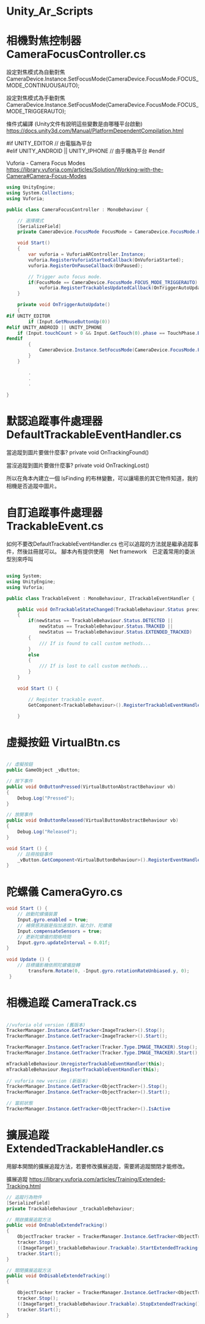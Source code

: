 # Unity_Ar_Scripts

相機對焦控制器 CameraFocusController.cs
=================
設定對焦模式為自動對焦
CameraDevice.Instance.SetFocusMode(CameraDevice.FocusMode.FOCUS_MODE_CONTINUOUSAUTO);

設定對焦模式為手動對焦
CameraDevice.Instance.SetFocusMode(CameraDevice.FocusMode.FOCUS_MODE_TRIGGERAUTO);

條件式編譯 (Unity文件有說明這些變數是由哪種平台啟動)
https://docs.unity3d.com/Manual/PlatformDependentCompilation.html

#if UNITY_EDITOR  // 由電腦為平台  	
#elif UNITY_ANDROID || UNITY_IPHONE // 由手機為平台
#endif

Vuforia - Camera Focus Modes
https://library.vuforia.com/articles/Solution/Working-with-the-Camera#Camera-Focus-Modes

```C#
using UnityEngine;
using System.Collections;
using Vuforia;

public class CameraFocusController : MonoBehaviour {

	// 選擇模式
	[SerializeField]
	private CameraDevice.FocusMode FocusMode = CameraDevice.FocusMode.FOCUS_MODE_CONTINUOUSAUTO;

    void Start()
    {
        var vuforia = VuforiaARController.Instance;
        vuforia.RegisterVuforiaStartedCallback(OnVuforiaStarted);
        vuforia.RegisterOnPauseCallback(OnPaused);

        // Trigger auto focus mode.
        if(FocusMode == CameraDevice.FocusMode.FOCUS_MODE_TRIGGERAUTO)
            vuforia.RegisterTrackablesUpdatedCallback(OnTriggerAutoUpdate);
    }

    private void OnTriggerAutoUpdate()
    {
#if UNITY_EDITOR
        if (Input.GetMouseButtonUp(0))
#elif UNITY_ANDROID || UNITY_IPHONE
	if (Input.touchCount > 0 && Input.GetTouch(0).phase == TouchPhase.Began)
#endif
        {
            CameraDevice.Instance.SetFocusMode(CameraDevice.FocusMode.FOCUS_MODE_TRIGGERAUTO);
        }
    }
    
		.
		.
		.

}
```



默認追蹤事件處理器 DefaultTrackableEventHandler.cs
=================
當追蹤到圖片要做什麼事?
private void OnTrackingFound()

當沒追蹤到圖片要做什麼事?
private void OnTrackingLost()

所以在角本內建立一個 IsFinding 的布林變數，可以讓場景的其它物件知道，我的相機是否追蹤中圖片。



自訂追蹤事件處理器 TrackableEvent.cs
=================
如何不要改DefaultTrackableEventHandler.cs 也可以追蹤的方法就是繼承追蹤事件，然後註冊就可以。
腳本內有提供使用　Net framework　已定義常用的委派型別來呼叫
```C#

using System;
using UnityEngine;
using Vuforia;

public class TrackableEvent : MonoBehaviour, ITrackableEventHandler {

    public void OnTrackableStateChanged(TrackableBehaviour.Status previousStatus, TrackableBehaviour.Status newStatus)
    {
        if(newStatus == TrackableBehaviour.Status.DETECTED || 
            newStatus == TrackableBehaviour.Status.TRACKED || 
            newStatus == TrackableBehaviour.Status.EXTENDED_TRACKED)
        {
            /// If is found to call custom methods...
        }
        else
        {
            /// If is lost to call custom methods...
        }
    }

    void Start () {

        // Register trackable event.
        GetComponent<TrackableBehaviour>().RegisterTrackableEventHandler(this);

    }

```


虛擬按鈕 VirtualBtn.cs
=================
```C#

// 虛擬按鈕
public GameObject _vButton;

// 按下事件
public void OnButtonPressed(VirtualButtonAbstractBehaviour vb)
{
	Debug.Log("Pressed");
}

// 放開事件
public void OnButtonReleased(VirtualButtonAbstractBehaviour vb)
{
	Debug.Log("Released");
}

void Start () {
	// 註冊按鈕事件
	_vButton.GetComponent<VirtualButtonBehaviour>().RegisterEventHandler(this);
}

```

陀螺儀 CameraGyro.cs
=================

```C#
void Start () {
	// 啟動陀螺儀裝置
	Input.gyro.enabled = true;
	// 補償感測器是指加速度計、磁力計、陀螺儀
	Input.compensateSensors = true;	
	// 更新陀螺儀的間格時間
	Input.gyro.updateInterval = 0.01f;
}
	
void Update () {
	// 目標攝影機依照陀螺儀旋轉
        transform.Rotate(0, -Input.gyro.rotationRateUnbiased.y, 0);
 }

```

相機追蹤 CameraTrack.cs
=================

```C#

//vuforia old version (舊版本)
TrackerManager.Instance.GetTracker<ImageTracker>().Stop();
TrackerManager.Instance.GetTracker<ImageTracker>().Start();

TrackerManager.Instance.GetTracker(Tracker.Type.IMAGE_TRACKER).Stop();
TrackerManager.Instance.GetTracker(Tracker.Type.IMAGE_TRACKER).Start();

mTrackableBehaviour.UnregisterTrackableEventHandler(this);
mTrackableBehaviour.RegisterTrackableEventHandler(this);
	
// vuforia new version (新版本)
TrackerManager.Instance.GetTracker<ObjectTracker>().Stop();
TrackerManager.Instance.GetTracker<ObjectTracker>().Start();

// 當前狀態
TrackerManager.Instance.GetTracker<ObjectTracker>().IsActive

```

擴展追蹤 ExtendedTrackableHandler.cs
=================
用腳本開關的擴展追蹤方法，若要修改擴展追蹤，需要將追蹤關閉才能修改。

擴展追蹤
https://library.vuforia.com/articles/Training/Extended-Tracking.html

```C#
// 追蹤行為物件
[SerializeField]
private TrackableBehaviour _trackableBehaviour;

// 開啟擴展追蹤方法
public void OnEnableExtendeTracking()
{
	ObjectTracker tracker = TrackerManager.Instance.GetTracker<ObjectTracker>();
	tracker.Stop();
	((ImageTarget)_trackableBehaviour.Trackable).StartExtendedTracking();
	tracker.Start();
}

// 關閉擴展追蹤方法
public void OnDisableExtendeTracking()
{

	ObjectTracker tracker = TrackerManager.Instance.GetTracker<ObjectTracker>();
	tracker.Stop();
	((ImageTarget)_trackableBehaviour.Trackable).StopExtendedTracking();
	tracker.Start();
}
```

